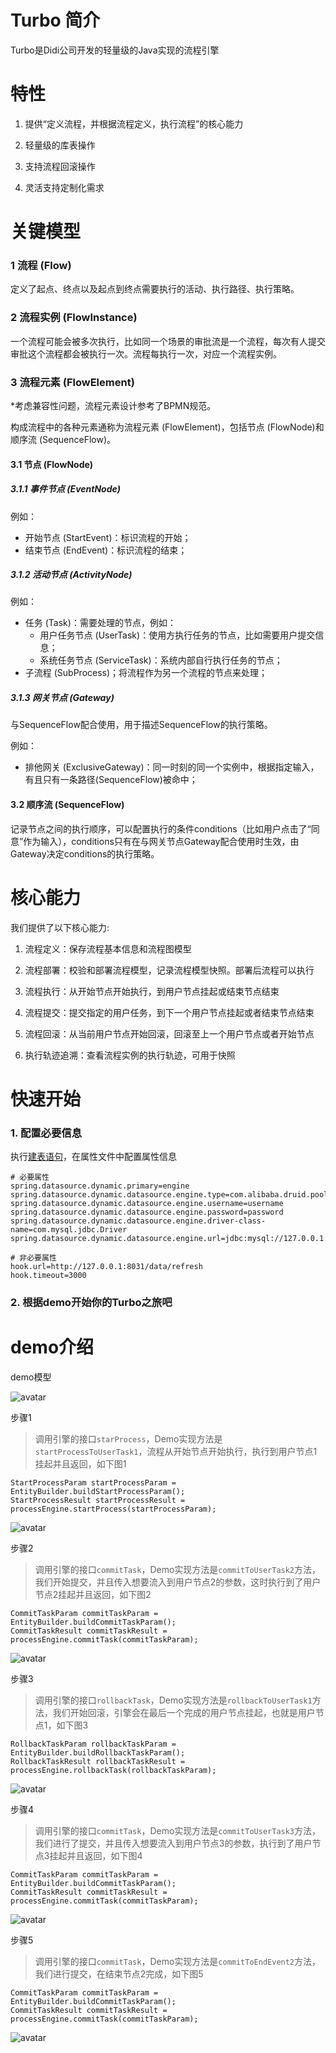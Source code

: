# Turbo 简介

Turbo是Didi公司开发的轻量级的Java实现的流程引擎

#

# 特性

1. 提供“定义流程，并根据流程定义，执行流程”的核心能力

2. 轻量级的库表操作

3. 支持流程回滚操作

4. 灵活支持定制化需求

#

# 关键模型

### 1 流程 (Flow)

定义了起点、终点以及起点到终点需要执行的活动、执行路径、执行策略。

### 2 流程实例 (FlowInstance)

一个流程可能会被多次执行，比如同一个场景的审批流是一个流程，每次有人提交审批这个流程都会被执行一次。流程每执行一次，对应一个流程实例。

### 3 流程元素 (FlowElement)

*考虑兼容性问题，流程元素设计参考了BPMN规范。

构成流程中的各种元素通称为流程元素 (FlowElement)，包括节点 (FlowNode)和顺序流 (SequenceFlow)。

#### 3.1 节点 (FlowNode)

##### 3.1.1 事件节点 (EventNode)

例如：
* 开始节点 (StartEvent)：标识流程的开始；
* 结束节点 (EndEvent)：标识流程的结束；

##### 3.1.2 活动节点 (ActivityNode)

例如：
* 任务 (Task)：需要处理的节点，例如：
    * 用户任务节点 (UserTask)：使用方执行任务的节点，比如需要用户提交信息；
    * 系统任务节点 (ServiceTask)：系统内部自行执行任务的节点；
* 子流程 (SubProcess)；将流程作为另一个流程的节点来处理；

##### 3.1.3 网关节点 (Gateway)

与SequenceFlow配合使用，用于描述SequenceFlow的执行策略。

例如：
* 排他网关 (ExclusiveGateway)：同一时刻的同一个实例中，根据指定输入，有且只有一条路径(SequenceFlow)被命中；

#### 3.2 顺序流 (SequenceFlow)

记录节点之间的执行顺序，可以配置执行的条件conditions（比如用户点击了“同意”作为输入），conditions只有在与网关节点Gateway配合使用时生效，由Gateway决定conditions的执行策略。

#

# 核心能力

我们提供了以下核心能力:

1. 流程定义：保存流程基本信息和流程图模型

2. 流程部署：校验和部署流程模型，记录流程模型快照。部署后流程可以执行

3. 流程执行：从开始节点开始执行，到用户节点挂起或结束节点结束

4. 流程提交：提交指定的用户任务，到下一个用户节点挂起或者结束节点结束

5. 流程回滚：从当前用户节点开始回滚，回滚至上一个用户节点或者开始节点

6. 执行轨迹追溯：查看流程实例的执行轨迹，可用于快照

# 快速开始

### 1. 配置必要信息

执行[建表语句](engine/src/main/resources/turbo.db.create/turbo.mysql.sql)，在属性文件中配置属性信息

```
# 必要属性
spring.datasource.dynamic.primary=engine
spring.datasource.dynamic.datasource.engine.type=com.alibaba.druid.pool.DruidDataSource
spring.datasource.dynamic.datasource.engine.username=username
spring.datasource.dynamic.datasource.engine.password=password
spring.datasource.dynamic.datasource.engine.driver-class-name=com.mysql.jdbc.Driver
spring.datasource.dynamic.datasource.engine.url=jdbc:mysql://127.0.0.1:3306/db_engine

# 非必要属性
hook.url=http://127.0.0.1:8031/data/refresh
hook.timeout=3000

```

### 2. 根据demo开始你的Turbo之旅吧

# demo介绍

demo模型

![avatar](https://dpubstatic.udache.com/static/dpubimg/Uw78A6b_UY/demo.png)

步骤1

> 调用引擎的接口`starProcess`，Demo实现方法是`startProcessToUserTask1`，流程从开始节点开始执行，执行到用户节点1挂起并且返回，如下图1

```
StartProcessParam startProcessParam = EntityBuilder.buildStartProcessParam();
StartProcessResult startProcessResult = processEngine.startProcess(startProcessParam);
```

![avatar](https://dpubstatic.udache.com/static/dpubimg/n_fGkY_BM1/startProcessToUserTask1.png)

步骤2

> 调用引擎的接口`commitTask`，Demo实现方法是`commitToUserTask2`方法，我们开始提交，并且传入想要流入到用户节点2的参数，这时执行到了用户节点2挂起并且返回，如下图2

```
CommitTaskParam commitTaskParam = EntityBuilder.buildCommitTaskParam();
CommitTaskResult commitTaskResult = processEngine.commitTask(commitTaskParam);
```

![avatar](https://dpubstatic.udache.com/static/dpubimg/cj9ZSG0YMF/commitToUserTask2.png)

步骤3

> 调用引擎的接口`rollbackTask`，Demo实现方法是`rollbackToUserTask1`方法，我们开始回滚，引擎会在最后一个完成的用户节点挂起，也就是用户节点1，如下图3

```
RollbackTaskParam rollbackTaskParam = EntityBuilder.buildRollbackTaskParam();
RollbackTaskResult rollbackTaskResult = processEngine.rollbackTask(rollbackTaskParam);
```

![avatar](https://dpubstatic.udache.com/static/dpubimg/4-72cEltvs/rollbackToUserTask1.png)

步骤4

> 调用引擎的接口`commitTask`，Demo实现方法是`commitToUserTask3`方法，我们进行了提交，并且传入想要流入到用户节点3的参数，执行到了用户节点3挂起并且返回，如下图4

```
CommitTaskParam commitTaskParam = EntityBuilder.buildCommitTaskParam();
CommitTaskResult commitTaskResult = processEngine.commitTask(commitTaskParam);
```

![avatar](https://dpubstatic.udache.com/static/dpubimg/4NHWAJqYO7/commitToUserTask3.png)

步骤5

> 调用引擎的接口`commitTask`，Demo实现方法是`commitToEndEvent2`方法，我们进行提交，在结束节点2完成，如下图5

```
CommitTaskParam commitTaskParam = EntityBuilder.buildCommitTaskParam();
CommitTaskResult commitTaskResult = processEngine.commitTask(commitTaskParam);
```

![avatar](https://dpubstatic.udache.com/static/dpubimg/hixl2O6URT/commitToEndEvent2.png)
